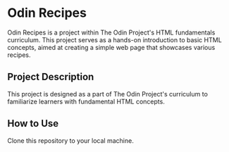 # Odin Recipes

Odin Recipes is a project within The Odin Project's HTML fundamentals curriculum. This project serves as a hands-on introduction to basic HTML concepts, aimed at creating a simple web page that showcases various recipes.

## Project Description

This project is designed as a part of The Odin Project's curriculum to familiarize learners with fundamental HTML concepts.

## How to Use

Clone this repository to your local machine.
